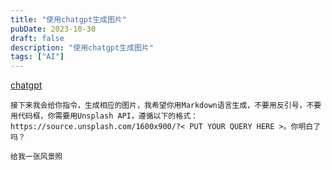 ```yaml
---
title: "使用chatgpt生成图片"
pubDate: 2023-10-30
draft: false
description: "使用chatgpt生成图片"
tags: ["AI"]
---
```


[chatgpt](https://chat.openai.com/)  

```
接下来我会给你指令，生成相应的图片，我希望你用Markdown语言生成，不要用反引号，不要用代码框，你需要用Unsplash API，遵循以下的格式：https://source.unsplash.com/1600x900/?< PUT YOUR QUERY HERE >。你明白了吗？

给我一张风景照
```